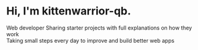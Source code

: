 # Hi, I'm kittenwarrior-qb.

Web developer
Sharing starter projects with full explanations on how they work  
Taking small steps every day to improve and build better web apps  
